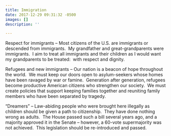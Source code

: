 ```yaml
---
title: Immigration
date: 2017-12-29 09:31:32 -0500
images: []
description: ''

---
```

Respect for immigrants – Most citizens of the U.S. are immigrants or descended from immigrants.  My grandfather and great-grandparents were immigrants.  I aim to treat all immigrants and their children as I would want my grandparents to be treated:  with respect and dignity.

Refugees and new immigrants – Our nation is a beacon of hope throughout the world.  We must keep our doors open to asylum-seekers whose homes have been ravaged by war or famine.  Generation after generation, refugees become productive American citizens who strengthen our society.  We must create policies that support keeping families together and reuniting family members who have been separated by tragedy.

“Dreamers” – Law-abiding people who were brought here illegally as children should be given a path to citizenship.  They have done nothing wrong as adults.  The House passed such a bill several years ago, and a majority approved it in the Senate – however, a 60-vote supermajority was not achieved.  This legislation should be re-introduced and passed.
